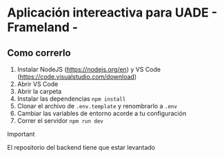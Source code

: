 # Aplicación intereactiva para UADE - Frameland -

## Como correrlo

1. Instalar NodeJS (https://nodejs.org/en) y VS Code (https://code.visualstudio.com/download)
2. Abrir VS Code
3. Abrir la carpeta
4. Instalar las dependencias `npm install`
5. Clonar el archivo de `.env.template` y renombrarlo a `.env`
6. Cambiar las variables de entorno acorde a tu configuración
7. Correr el servidor `npm run dev`

> [!IMPORTANT]
> El repositorio del backend tiene que estar levantado
